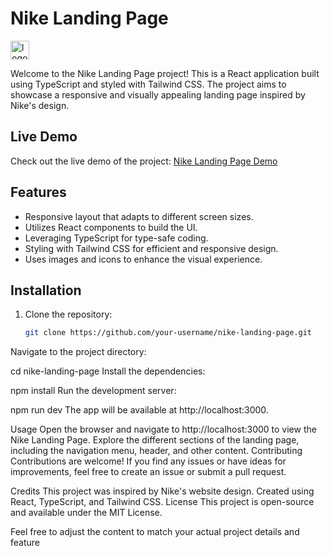 # Nike Landing Page
<img src="https://files.cults3d.com/uploaders/15233766/illustration-file/1eed0015-b833-4838-b577-1785b9c96a35/1.jpg" alt="logo nike" width="30"/>

Welcome to the Nike Landing Page project! This is a React application built using TypeScript and styled with Tailwind CSS. The project aims to showcase a responsive and visually appealing landing page inspired by Nike's design.

## Live Demo

Check out the live demo of the project: [Nike Landing Page Demo](https://nike-website-20.vercel.app/)

## Features

- Responsive layout that adapts to different screen sizes.
- Utilizes React components to build the UI.
- Leveraging TypeScript for type-safe coding.
- Styling with Tailwind CSS for efficient and responsive design.
- Uses images and icons to enhance the visual experience.

## Installation

1. Clone the repository:

   ```sh
   git clone https://github.com/your-username/nike-landing-page.git
Navigate to the project directory:

cd nike-landing-page
Install the dependencies:

npm install
Run the development server:

npm run dev
The app will be available at http://localhost:3000.

Usage
Open the browser and navigate to http://localhost:3000 to view the Nike Landing Page.
Explore the different sections of the landing page, including the navigation menu, header, and other content.
Contributing
Contributions are welcome! If you find any issues or have ideas for improvements, feel free to create an issue or submit a pull request.

Credits
This project was inspired by Nike's website design.
Created using React, TypeScript, and Tailwind CSS.
License
This project is open-source and available under the MIT License.


Feel free to adjust the content to match your actual project details and feature

